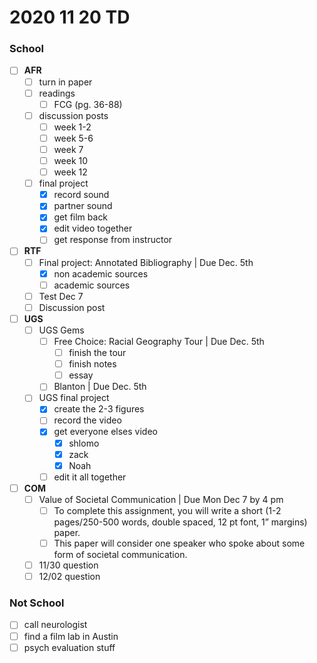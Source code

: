 # 2020 11 20 TD
### School

- [ ] **AFR**
  - [ ] turn in paper
  - [ ] readings
    - [ ] FCG (pg. 36-88)
  - [ ] discussion posts
    - [ ] week 1-2
    - [ ] week 5-6
    - [ ] week 7
    - [ ] week 10
    - [ ] week 12
  - [ ] final project
    - [x] record sound
    - [x] partner sound
    - [x] get film back
    - [x] edit video together
    - [ ] get response from instructor

- [ ] **RTF**
  - [ ] Final project: Annotated Bibliography | Due Dec. 5th
    - [x] non academic sources
    - [ ] academic sources
  - [ ] Test Dec 7
  - [ ] Discussion post

- [ ] **UGS**
  - [ ] UGS Gems
    - [ ] Free Choice: Racial Geography Tour | Due Dec. 5th
      - [ ] finish the tour
      - [ ] finish notes
      - [ ] essay
    - [ ] Blanton | Due Dec. 5th
  - [ ] UGS final project
    - [x] create the 2-3 figures
    - [ ] record the video
    - [x] get everyone elses video
      - [x] shlomo
      - [x] zack
      - [x] Noah
    - [ ] edit it all together

- [ ] **COM**
  - [ ] Value of Societal Communication | Due Mon Dec 7 by 4 pm
    - [ ] To complete this assignment, you will write a short (1-2 pages/250-500 words, double spaced, 12 pt font, 1” margins) paper. 
    - [ ] This paper will consider one speaker who spoke about some form of societal communication. 
  - [ ] 11/30 question
  - [ ] 12/02 question

### Not School
- [ ] call neurologist
- [ ] find a film lab in Austin
- [ ] psych evaluation stuff
<!--  -->
<!--  -->
<!--  -->
